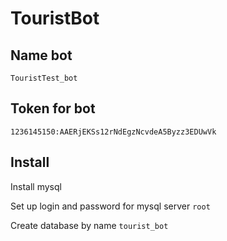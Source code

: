 # TouristBot

## Name bot
    TouristTest_bot

## Token for bot
    1236145150:AAERjEKSs12rNdEgzNcvdeA5Byzz3EDUwVk
    
## Install
Install mysql

Set up login and password for mysql server `root`

Create database by name `tourist_bot`